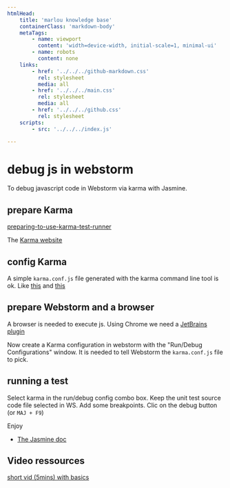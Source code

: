 ```yaml
---
htmlHead:
    title: 'marlou knowledge base' 
    containerClass: 'markdown-body'
    metaTags:
        - name: viewport
          content: 'width=device-width, initial-scale=1, minimal-ui'
        - name: robots
          content: none
    links:
        - href: '../../../github-markdown.css'
          rel: stylesheet
          media: all
        - href: '../../../main.css'
          rel: stylesheet
          media: all
        - href: '../../../github.css'
          rel: stylesheet
    scripts:
        - src: '../../../index.js'

---
```


# debug js in webstorm

To debug javascript code in Webstorm via karma with Jasmine.

## prepare Karma

[preparing-to-use-karma-test-runner](https://www.jetbrains.com/phpstorm/help/preparing-to-use-karma-test-runner.html)

The [Karma website](http://karma-runner.github.io/0.12/index.html)

## config Karma

A simple `karma.conf.js` file generated with the karma command line tool is ok.
Like [this](http://karma-runner.github.io/0.12/intro/configuration.html) and [this](http://karma-runner.github.io/0.12/config/configuration-file.html)

## prepare Webstorm and a browser

A browser is needed to execute js. Using Chrome we need a [JetBrains plugin](https://chrome.google.com/webstore/detail/jetbrains-ide-support/hmhgeddbohgjknpmjagkdomcpobmllji)

Now create a Karma configuration in webstorm with the "Run/Debug Configurations" window.
It is needed to tell Webstorm the `karma.conf.js` file to pick.

## running a test

Select karma in the run/debug config combo box.
Keep the unit test source code file selected in WS.
Add some breakpoints.
Clic on the debug button (or `MAJ + F9`)

Enjoy

* [The Jasmine doc](http://jasmine.github.io/2.1/introduction.html)

## Video ressources

[short vid (5mins) with basics](https://www.youtube.com/watch?v=oyWW_V4wALs)
